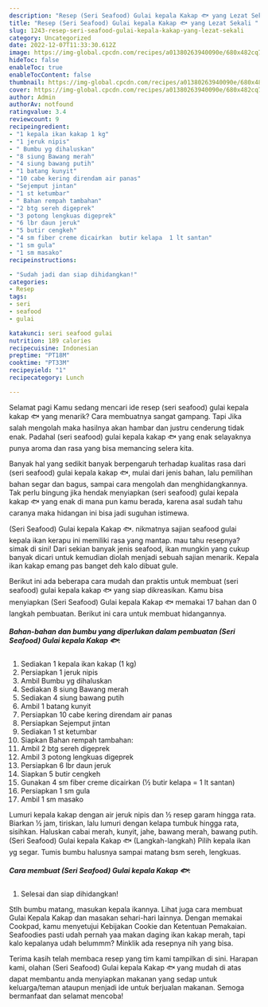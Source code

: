 ```yaml
---
description: "Resep (Seri Seafood) Gulai kepala Kakap 🐟 yang Lezat Sekali "
title: "Resep (Seri Seafood) Gulai kepala Kakap 🐟 yang Lezat Sekali "
slug: 1243-resep-seri-seafood-gulai-kepala-kakap-yang-lezat-sekali
category: Uncategorized
date: 2022-12-07T11:33:30.612Z
image: https://img-global.cpcdn.com/recipes/a01380263940090e/680x482cq70/seri-seafood-gulai-kepala-kakap-foto-resep-utama.jpg
hideToc: false
enableToc: true
enableTocContent: false
thumbnail: https://img-global.cpcdn.com/recipes/a01380263940090e/680x482cq70/seri-seafood-gulai-kepala-kakap-foto-resep-utama.jpg
cover: https://img-global.cpcdn.com/recipes/a01380263940090e/680x482cq70/seri-seafood-gulai-kepala-kakap-foto-resep-utama.jpg
author: Admin
authorAv: notfound
ratingvalue: 3.4
reviewcount: 9
recipeingredient:
- "1 kepala ikan kakap 1 kg"
- "1 jeruk nipis"
- " Bumbu yg dihaluskan"
- "8 siung Bawang merah"
- "4 siung bawang putih"
- "1 batang kunyit"
- "10 cabe kering direndam air panas"
- "Sejemput jintan"
- "1 st ketumbar"
- " Bahan rempah tambahan"
- "2 btg sereh digeprek"
- "3 potong lengkuas digeprek"
- "6 lbr daun jeruk"
- "5 butir cengkeh"
- "4 sm fiber creme dicairkan  butir kelapa  1 lt santan"
- "1 sm gula"
- "1 sm masako"
recipeinstructions:

- "Sudah jadi dan siap dihidangkan!"
categories:
- Resep
tags:
- seri
- seafood
- gulai

katakunci: seri seafood gulai 
nutrition: 189 calories
recipecuisine: Indonesian
preptime: "PT18M"
cooktime: "PT33M"
recipeyield: "1"
recipecategory: Lunch

---
```



Selamat pagi Kamu sedang mencari ide resep (seri seafood) gulai kepala kakap 🐟 yang menarik? Cara membuatnya sangat gampang. Tapi Jika salah mengolah maka hasilnya akan hambar dan justru cenderung tidak enak. Padahal (seri seafood) gulai kepala kakap 🐟 yang enak selayaknya punya aroma dan rasa yang bisa memancing selera kita.


Banyak hal yang sedikit banyak berpengaruh terhadap kualitas rasa dari (seri seafood) gulai kepala kakap 🐟, mulai dari jenis bahan, lalu pemilihan bahan segar dan bagus, sampai cara mengolah dan menghidangkannya. Tak perlu bingung jika hendak menyiapkan (seri seafood) gulai kepala kakap 🐟 yang enak di mana pun kamu berada, karena asal sudah tahu caranya maka hidangan ini bisa jadi suguhan istimewa.

(Seri Seafood) Gulai kepala Kakap 🐟. nikmatnya sajian seafood gulai kepala ikan kerapu ini memiliki rasa yang mantap. mau tahu resepnya? simak di sini! Dari sekian banyak jenis seafood, ikan mungkin yang cukup banyak dicari untuk kemudian diolah menjadi sebuah sajian menarik. Kepala ikan kakap emang pas banget deh kalo dibuat gule.


Berikut ini ada beberapa cara mudah dan praktis untuk membuat (seri seafood) gulai kepala kakap 🐟 yang siap dikreasikan. Kamu bisa menyiapkan (Seri Seafood) Gulai kepala Kakap 🐟 memakai 17 bahan dan 0 langkah pembuatan. Berikut ini cara untuk membuat hidangannya.

<!--inarticleads1-->

##### Bahan-bahan dan bumbu yang diperlukan dalam pembuatan (Seri Seafood) Gulai kepala Kakap 🐟:

1. Sediakan 1 kepala ikan kakap (1 kg)
1. Persiapkan 1 jeruk nipis
1. Ambil  Bumbu yg dihaluskan
1. Sediakan 8 siung Bawang merah
1. Sediakan 4 siung bawang putih
1. Ambil 1 batang kunyit
1. Persiapkan 10 cabe kering direndam air panas
1. Persiapkan Sejemput jintan
1. Sediakan 1 st ketumbar
1. Siapkan  Bahan rempah tambahan:
1. Ambil 2 btg sereh digeprek
1. Ambil 3 potong lengkuas digeprek
1. Persiapkan 6 lbr daun jeruk
1. Siapkan 5 butir cengkeh
1. Gunakan 4 sm fiber creme dicairkan (½ butir kelapa = 1 lt santan)
1. Persiapkan 1 sm gula
1. Ambil 1 sm masako


Lumuri kepala kakap dengan air jeruk nipis dan ½ resep garam hingga rata. Biarkan ½ jam, tiriskan, lalu lumuri dengan kelapa tumbuk hingga rata, sisihkan. Haluskan cabai merah, kunyit, jahe, bawang merah, bawang putih. (Seri Seafood) Gulai kepala Kakap 🐟 (Langkah-langkah) Pilih kepala ikan yg segar. Tumis bumbu halusnya sampai matang bsm sereh, lengkuas. 

<!--inarticleads2-->

##### Cara membuat (Seri Seafood) Gulai kepala Kakap 🐟:


1. Selesai dan siap dihidangkan!

Stlh bumbu matang, masukan kepala ikannya. Lihat juga cara membuat Gulai Kepala Kakap dan masakan sehari-hari lainnya. Dengan memakai Cookpad, kamu menyetujui Kebijakan Cookie dan Ketentuan Pemakaian. Seafoodies pasti udah pernah yaa makan daging ikan kakap merah, tapi kalo kepalanya udah belummm? Minklik ada resepnya nih yang bisa. 

Terima kasih telah membaca resep yang tim kami tampilkan di sini. Harapan kami, olahan (Seri Seafood) Gulai kepala Kakap 🐟 yang mudah di atas dapat membantu anda menyiapkan makanan yang sedap untuk keluarga/teman ataupun menjadi ide untuk berjualan makanan. Semoga bermanfaat dan selamat mencoba!
